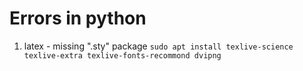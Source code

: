 # Errors in python
1. latex - missing ".sty" package
`sudo apt install texlive-science texlive-extra texlive-fonts-recommond dvipng`
